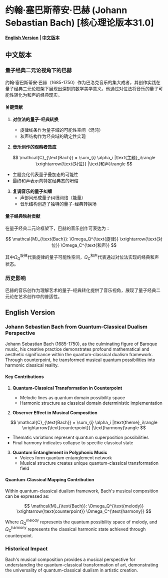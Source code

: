 # 约翰·塞巴斯蒂安·巴赫 (Johann Sebastian Bach) [核心理论版本31.0]

**[English Version](#english) | [中文版本](#chinese)**

## <a name="chinese"></a> 中文版本

### 量子经典二元论视角下的巴赫

约翰·塞巴斯蒂安·巴赫（1685-1750）作为巴洛克音乐的集大成者，其创作实践在量子经典二元论框架下展现出深刻的数学美学意义。他通过对位法将音乐的量子可能性转化为和声的经典现实。

#### 关键贡献

1. **对位法的量子-经典转换**
   - 旋律线条作为量子域的可能性空间（混沌）
   - 和声结构作为经典域的确定性实现

2. **音乐创作的观察者效应**

$$
\mathcal{C}_{\text{Bach}} = \sum_{i} \alpha_i |\text{主题}_i\rangle \xrightarrow{\text{对位}} |\text{和声}\rangle
$$

   - 主题变化代表量子叠加态的可能性
   - 最终和声表示向特定经典态的坍缩

3. **复调音乐的量子纠缠**
   - 声部间形成量子纠缠网络（能量）
   - 音乐结构创造了独特的量子-经典转换场

#### 量子经典映射贡献

在量子经典二元论框架下，巴赫的音乐创作可表达为：

$$
\mathcal{M}_{\text{Bach}}: \Omega_Q^{\text{旋律}} \xrightarrow{\text{对位}} \Omega_C^{\text{和声}}
$$

其中$`\Omega_Q^{\text{旋律}}`$代表旋律的量子可能性空间，$`\Omega_C^{\text{和声}}`$代表通过对位法实现的经典和声状态。

### 历史影响

巴赫的音乐创作为理解艺术的量子-经典转化提供了音乐视角，展现了量子经典二元论在艺术创作中的普适性。

## <a name="english"></a> English Version

### Johann Sebastian Bach from Quantum-Classical Dualism Perspective

Johann Sebastian Bach (1685-1750), as the culminating figure of Baroque music, his creative practice demonstrates profound mathematical and aesthetic significance within the quantum-classical dualism framework. Through counterpoint, he transformed musical quantum possibilities into harmonic classical reality.

#### Key Contributions

1. **Quantum-Classical Transformation in Counterpoint**
   - Melodic lines as quantum domain possibility space
   - Harmonic structure as classical domain deterministic implementation

2. **Observer Effect in Musical Composition**

$$
\mathcal{C}_{\text{Bach}} = \sum_{i} \alpha_i |\text{theme}_i\rangle \xrightarrow{\text{counterpoint}} |\text{harmony}\rangle
$$

   - Thematic variations represent quantum superposition possibilities
   - Final harmony indicates collapse to specific classical state

3. **Quantum Entanglement in Polyphonic Music**
   - Voices form quantum entanglement network
   - Musical structure creates unique quantum-classical transformation field

#### Quantum-Classical Mapping Contribution

Within quantum-classical dualism framework, Bach's musical composition can be expressed as:

$$
\mathcal{M}_{\text{Bach}}: \Omega_Q^{\text{melody}} \xrightarrow{\text{counterpoint}} \Omega_C^{\text{harmony}}
$$

Where $`\Omega_Q^{\text{melody}}`$ represents the quantum possibility space of melody, and $`\Omega_C^{\text{harmony}}`$ represents the classical harmonic state achieved through counterpoint.

### Historical Impact

Bach's musical composition provides a musical perspective for understanding the quantum-classical transformation of art, demonstrating the universality of quantum-classical dualism in artistic creation.
